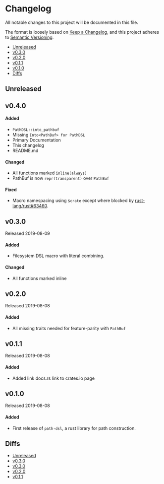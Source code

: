 # Changelog

All notable changes to this project will be documented in this file.

The format is loosely based on [Keep a Changelog](https://keepachangelog.com/en/1.0.0/),
and this project adheres to [Semantic Versioning](https://semver.org/spec/v2.0.0.html).

- [Unreleased](#unreleased)
- [v0.3.0](#v030)
- [v0.2.0](#v020)
- [v0.1.1](#v011)
- [v0.1.0](#v010)
- [Diffs](#diffs)

## Unreleased

## v0.4.0

#### Added
- `PathDSL::into_pathbuf`
- Missing `Into<PathBuf> for PathDSL`
- Primary Documentation
- This changelog
- README.md

#### Changed
- All functions marked `inline(always)`
- PathBuf is now `repr(transparent)` over `PathBuf`

#### Fixed
- Macro namespacing using `$crate` except where blocked by [rust-lang/rust#63460](https://github.com/rust-lang/rust/issues/63460).

## v0.3.0

Released 2019-08-09

#### Added
- Filesystem DSL macro with literal combining.

#### Changed
- All functions marked inline

## v0.2.0

Released 2019-08-08

#### Added
- All missing traits needed for feature-parity with `PathBuf`

## v0.1.1

Released 2019-08-08

#### Added
- Added link docs.rs link to crates.io page

## v0.1.0

Released 2019-08-08

#### Added
- First release of `path-dsl`, a rust library for path construction.

## Diffs

- [Unreleased](https://github.com/cwfitzgerald/path-dsl-rs/compare/v0.4.0...HEAD)
- [v0.3.0](https://github.com/cwfitzgerald/path-dsl-rs/compare/v0.3.0...v0.4.0)
- [v0.3.0](https://github.com/cwfitzgerald/path-dsl-rs/compare/v0.2.0...v0.3.0)
- [v0.2.0](https://github.com/cwfitzgerald/path-dsl-rs/compare/v0.1.1...v0.2.0)
- [v0.1.1](https://github.com/cwfitzgerald/path-dsl-rs/compare/v0.1.0...v0.1.1)
